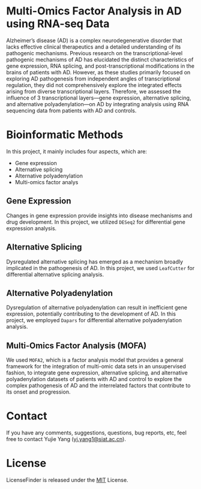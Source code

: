 # Multi-Omics Factor Analysis in AD using RNA-seq Data
Alzheimer’s disease (AD) is a complex neurodegenerative disorder that lacks effective clinical therapeutics and a detailed understanding of its pathogenic mechanisms. Previous research on the transcriptional-level pathogenic mechanisms of AD has elucidated the distinct characteristics of gene expression, RNA splicing, and post-transcriptional modifications in the brains of patients with AD. However, as these studies primarily focused on exploring AD pathogenesis from independent angles of transcriptional regulation, they did not comprehensively explore the integrated effects arising from diverse transcriptional layers. Therefore, we assessed the influence of 3 transcriptional layers—gene expression, alternative splicing, and alternative polyadenylation—on AD by integrating analysis using RNA sequencing data from patients with AD and controls. 
# Bioinformatic Methods
In this project, it mainly includes four aspects, which are:
* Gene expression
* Alternative splicing
* Alternative polyadenylation
* Multi-omics factor analys
## Gene Expression
Changes in gene expression provide insights into disease mechanisms and drug development. In this project, we utilized `DESeq2` for differential gene expression analysis.
## Alternative Splicing
Dysregulated alternative splicing has emerged as a mechanism broadly implicated in the pathogenesis of AD. In this project, we used `LeafCutter` for differential alternative splicing analysis.
## Alternative Polyadenylation
Dysregulation of alternative polyadenylation can result in inefficient gene expression, potentially contributing to the development of AD. In this project, we employed `Dapars` for differential alternative polyadenylation analysis.
## Multi-Omics Factor Analysis (MOFA)
We used `MOFA2`, which is a factor analysis model that provides a general framework for the integration of multi-omic data sets in an unsupervised fashion, to integrate gene expression, alternative splicing, and alternative polyadenylation datasets of patients with AD and control to explore the complex pathogenesis of AD and the interrelated factors that contribute to its onset and progression.
# Contact
If you have any comments, suggestions, questions, bug reports, etc, feel free to contact Yujie Yang ([yj.yang1@siat.ac.cn]()).
# License
LicenseFinder is released under the [MIT](http://www.opensource.org/licenses/mit-license) License. 
